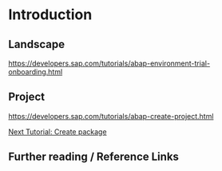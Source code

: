 # Introduction

## Landscape

https://developers.sap.com/tutorials/abap-environment-trial-onboarding.html

## Project

https://developers.sap.com/tutorials/abap-create-project.html


[Next Tutorial: Create package](../package/README.md)

## Further reading / Reference Links
